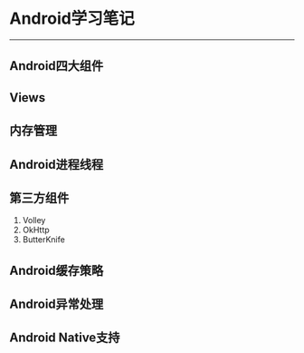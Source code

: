 # Android学习笔记
---

## Android四大组件

## Views

## 内存管理

## Android进程线程

## 第三方组件
   1. Volley
   2. OkHttp
   3. ButterKnife

## Android缓存策略

## Android异常处理

## Android Native支持
